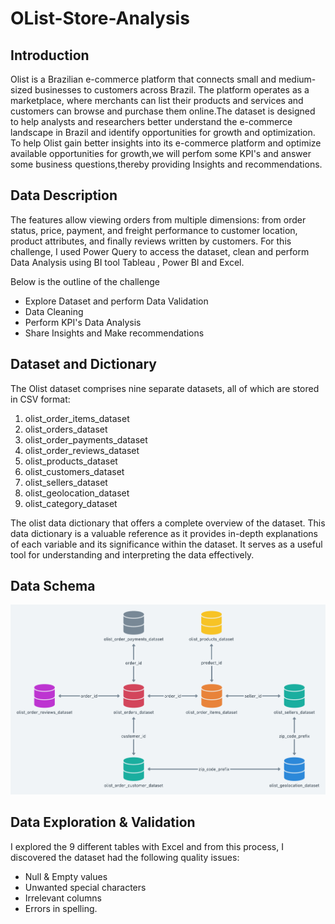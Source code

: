 # OList-Store-Analysis

## Introduction
Olist is a Brazilian e-commerce platform that connects small and medium-sized businesses to customers across Brazil. The platform operates as a marketplace, where merchants can list their products and services and customers can browse and purchase them online.The dataset is designed to help analysts and researchers better understand the e-commerce landscape in Brazil and identify opportunities for growth and optimization. To help Olist gain better insights into its e-commerce platform and optimize available opportunities for growth,we will perfom some KPI's and answer some business questions,thereby providing Insights and recommendations.

## Data Description
The features allow viewing orders from multiple dimensions: from order status, price, payment, and freight performance to customer location, product attributes, and finally reviews written by customers.
For this challenge, I used Power Query to access the dataset, clean and perform Data Analysis using BI tool Tableau , Power BI and Excel.

Below is the outline of the challenge

* Explore Dataset and perform Data Validation
* Data Cleaning
* Perform KPI's Data Analysis
* Share Insights and Make recommendations

## Dataset and Dictionary 
The Olist dataset comprises nine separate datasets, all of which are stored in CSV format:

1. olist_order_items_dataset
2. olist_orders_dataset
3. olist_order_payments_dataset
4. olist_order_reviews_dataset
5. olist_products_dataset
6. olist_customers_dataset
7. olist_sellers_dataset
8. olist_geolocation_dataset
9. olist_category_dataset

The olist data dictionary that offers a complete overview of the dataset. This data dictionary is a valuable reference as it provides in-depth explanations of each variable and its significance within the dataset. It serves as a useful tool for understanding and interpreting the data effectively.

## Data Schema
![image](https://github.com/LakshmiNarasimha-Reddy/OList-Store-Analysis/blob/d7ef2bc59722bc28e217cd1ad32998980f5bbe3f/Joins.png)

## Data Exploration & Validation
I explored the 9 different tables with Excel and from this process, I discovered the dataset had the following quality issues:

* Null & Empty values
* Unwanted special characters
* Irrelevant columns
* Errors in spelling.



